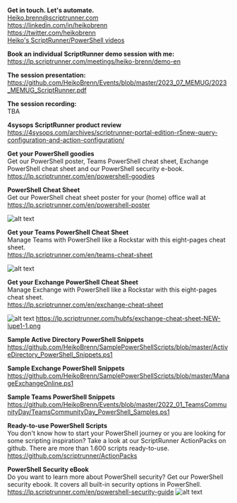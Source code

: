 <strong>Get in touch. Let's automate.</strong> <br />
Heiko.brenn@scriptrunner.com<br />
https://linkedin.com/in/heikobrenn<br />
https://twitter.com/heikobrenn<br />
[Heiko's ScriptRunner/PowerShell videos](https://www.youtube.com/channel/UCYg-lXXcRSc4RGpx1-klNDA)

<strong>Book an individual ScriptRunner demo session with me:</strong> <br />
https://lp.scriptrunner.com/meetings/heiko-brenn/demo-en

<strong>The session presentation:</strong></br>
https://github.com/HeikoBrenn/Events/blob/master/2023_07_MEMUG/2023_MEMUG_ScriptRunner.pdf

<strong>The session recording:</strong></br>
TBA

<strong>4sysops ScriptRunner product review</strong></br>
https://4sysops.com/archives/scriptrunner-portal-edition-r5new-query-configuration-and-action-configuration/

<strong>Get your PowerShell goodies</strong> <br />
Get our PowerShell poster, Teams PowerShell cheat sheet, Exchange PowerShell cheat sheet and our PowerShell security e-book.
<br>https://lp.scriptrunner.com/en/powershell-goodies

<strong>PowerShell Cheat Sheet</strong> <br />
Get our PowerShell cheat sheet poster for your (home) office wall at
<br>https://lp.scriptrunner.com/en/powershell-poster

![alt text](https://lp.scriptrunner.com/hs-fs/hubfs/Mockup-Poster-500x760.png?width=1140&height=750&name=Mockup-Poster-500x760.png "PowerShell Poster")

<strong>Get your Teams PowerShell Cheat Sheet</strong> <br />
Manage Teams with PowerShell like a Rockstar with this eight-pages cheat sheet.
<br>https://lp.scriptrunner.com/en/teams-cheat-sheet<br>

![alt text](https://lp.scriptrunner.com/hubfs/teams-cheat-sheet-lupe-1-1.png?width=1140&height=750&name=Mockup-Poster-500x760.png "Teams Cheet Sheat")

<strong>Get your Exchange PowerShell Cheat Sheet</strong> <br />
Manage Exchange with PowerShell like a Rockstar with this eight-pages cheat sheet.
<br>https://lp.scriptrunner.com/en/exchange-cheat-sheet<br>

![alt text](https://lp.scriptrunner.com/hubfs/exchange-cheat-sheet-NEW-lupe1-1.png?width=1140&height=750&name=Mockup-Poster-500x760.png "Teams Cheet Sheat")
https://lp.scriptrunner.com/hubfs/exchange-cheat-sheet-NEW-lupe1-1.png

<strong>Sample Active Directory PowerShell Snippets</strong> <br />
https://github.com/HeikoBrenn/SamplePowerShellScripts/blob/master/ActiveDirectory_PowerShell_Snippets.ps1

<strong>Sample Exchange PowerShell Snippets</strong> <br />
https://github.com/HeikoBrenn/SamplePowerShellScripts/blob/master/ManageExchangeOnline.ps1

<strong>Sample Teams PowerShell Snippets</strong> <br />
https://github.com/HeikoBrenn/Events/blob/master/2022_01_TeamsCommunityDay/TeamsCommunityDay_PowerShell_Samples.ps1

<strong>Ready-to-use PowerShell Scripts</strong> <br />
You don't know how to start your PowerShell journey or you are looking for some scripting inspiration?
Take a look at our ScriptRunner ActionPacks on github.
There are more than 1.600 scripts ready-to-use. 
https://github.com/scriptrunner/ActionPacks


<strong>PowerShell Security eBook</strong> <br />
Do you want to learn more about PowerShell security? Get our PowerShell security ebook. It covers all built-in security options in PowerShell. 
https://lp.scriptrunner.com/en/powershell-security-guide
![alt text](https://lp.scriptrunner.com/hs-fs/hubfs/LPs/ScriptRunner-eBook-MockUp2.png?width=1783&name=ScriptRunner-eBook-MockUp2.png "PowerShell Security Ebook")
















